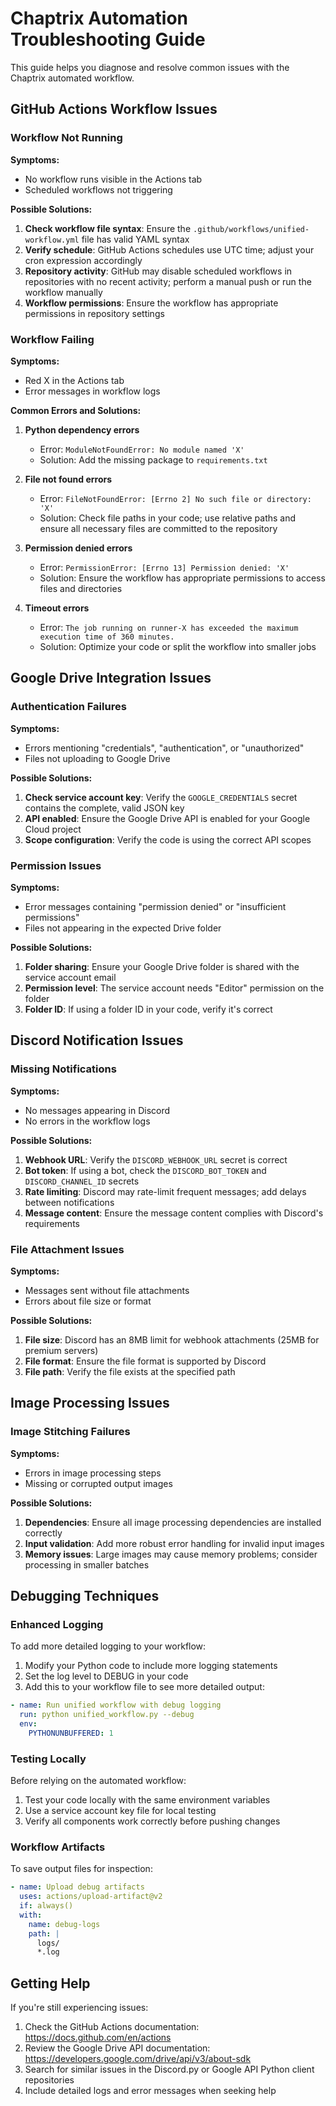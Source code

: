# Chaptrix Automation Troubleshooting Guide

This guide helps you diagnose and resolve common issues with the Chaptrix automated workflow.

## GitHub Actions Workflow Issues

### Workflow Not Running

**Symptoms:**
- No workflow runs visible in the Actions tab
- Scheduled workflows not triggering

**Possible Solutions:**
1. **Check workflow file syntax**: Ensure the `.github/workflows/unified-workflow.yml` file has valid YAML syntax
2. **Verify schedule**: GitHub Actions schedules use UTC time; adjust your cron expression accordingly
3. **Repository activity**: GitHub may disable scheduled workflows in repositories with no recent activity; perform a manual push or run the workflow manually
4. **Workflow permissions**: Ensure the workflow has appropriate permissions in repository settings

### Workflow Failing

**Symptoms:**
- Red X in the Actions tab
- Error messages in workflow logs

**Common Errors and Solutions:**

1. **Python dependency errors**
   - Error: `ModuleNotFoundError: No module named 'X'`
   - Solution: Add the missing package to `requirements.txt`

2. **File not found errors**
   - Error: `FileNotFoundError: [Errno 2] No such file or directory: 'X'`
   - Solution: Check file paths in your code; use relative paths and ensure all necessary files are committed to the repository

3. **Permission denied errors**
   - Error: `PermissionError: [Errno 13] Permission denied: 'X'`
   - Solution: Ensure the workflow has appropriate permissions to access files and directories

4. **Timeout errors**
   - Error: `The job running on runner-X has exceeded the maximum execution time of 360 minutes.`
   - Solution: Optimize your code or split the workflow into smaller jobs

## Google Drive Integration Issues

### Authentication Failures

**Symptoms:**
- Errors mentioning "credentials", "authentication", or "unauthorized"
- Files not uploading to Google Drive

**Possible Solutions:**
1. **Check service account key**: Verify the `GOOGLE_CREDENTIALS` secret contains the complete, valid JSON key
2. **API enabled**: Ensure the Google Drive API is enabled for your Google Cloud project
3. **Scope configuration**: Verify the code is using the correct API scopes

### Permission Issues

**Symptoms:**
- Error messages containing "permission denied" or "insufficient permissions"
- Files not appearing in the expected Drive folder

**Possible Solutions:**
1. **Folder sharing**: Ensure your Google Drive folder is shared with the service account email
2. **Permission level**: The service account needs "Editor" permission on the folder
3. **Folder ID**: If using a folder ID in your code, verify it's correct

## Discord Notification Issues

### Missing Notifications

**Symptoms:**
- No messages appearing in Discord
- No errors in the workflow logs

**Possible Solutions:**
1. **Webhook URL**: Verify the `DISCORD_WEBHOOK_URL` secret is correct
2. **Bot token**: If using a bot, check the `DISCORD_BOT_TOKEN` and `DISCORD_CHANNEL_ID` secrets
3. **Rate limiting**: Discord may rate-limit frequent messages; add delays between notifications
4. **Message content**: Ensure the message content complies with Discord's requirements

### File Attachment Issues

**Symptoms:**
- Messages sent without file attachments
- Errors about file size or format

**Possible Solutions:**
1. **File size**: Discord has an 8MB limit for webhook attachments (25MB for premium servers)
2. **File format**: Ensure the file format is supported by Discord
3. **File path**: Verify the file exists at the specified path

## Image Processing Issues

### Image Stitching Failures

**Symptoms:**
- Errors in image processing steps
- Missing or corrupted output images

**Possible Solutions:**
1. **Dependencies**: Ensure all image processing dependencies are installed correctly
2. **Input validation**: Add more robust error handling for invalid input images
3. **Memory issues**: Large images may cause memory problems; consider processing in smaller batches

## Debugging Techniques

### Enhanced Logging

To add more detailed logging to your workflow:

1. Modify your Python code to include more logging statements
2. Set the log level to DEBUG in your code
3. Add this to your workflow file to see more detailed output:

```yaml
- name: Run unified workflow with debug logging
  run: python unified_workflow.py --debug
  env:
    PYTHONUNBUFFERED: 1
```

### Testing Locally

Before relying on the automated workflow:

1. Test your code locally with the same environment variables
2. Use a service account key file for local testing
3. Verify all components work correctly before pushing changes

### Workflow Artifacts

To save output files for inspection:

```yaml
- name: Upload debug artifacts
  uses: actions/upload-artifact@v2
  if: always()
  with:
    name: debug-logs
    path: |  
      logs/
      *.log
```

## Getting Help

If you're still experiencing issues:

1. Check the GitHub Actions documentation: https://docs.github.com/en/actions
2. Review the Google Drive API documentation: https://developers.google.com/drive/api/v3/about-sdk
3. Search for similar issues in the Discord.py or Google API Python client repositories
4. Include detailed logs and error messages when seeking help